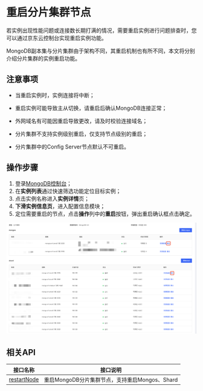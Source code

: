 # 重启分片集群节点

若实例出现性能问题或连接数长期打满的情况，需要重启实例进行问题排查时，您可以通过京东云控制台实现重启实例功能。

MongoDB副本集与分片集群由于架构不同，其重启机制也有所不同，本文将分别介绍分片集群的实例重启功能。



## 注意事项

- 当重启实例时，实例连接将中断；

- 重启实例可能导致主从切换，请重启后确认MongoDB连接正常；

- 外网域名有可能因重启导致更改，请及时校验连接域名；

- 分片集群不支持实例级别重启，仅支持节点级别的重启；

- 分片集群中的Config Server节点默认不可重启。



## 操作步骤

1. 登录[MongoDB控制台](https://mongodb-console.jdcloud.com/mongodb)；
2. 在**实例列表**通过快速筛选功能定位目标实例；
3. 点击实例名称进入**实例详情**页；
4. **下滑实例信息页**，进入配置信息模块；
5. 定位需要重启的节点，点击**操作**列中的**重启**按钮，弹出重启确认框点击确定。

![img](../../../../../../image/mongodb/rebootShard.png)



## 相关API

| 接口名称                                                     | 接口说明                                       |
| ------------------------------------------------------------ | ---------------------------------------------- |
| [restartNode](../../../../../../API/JCS-for-MongoDB/Instance-Management/restartNode.md) | 重启MongoDB分片集群节点，支持重启Mongos、Shard |
